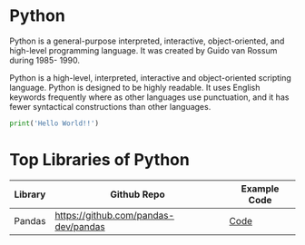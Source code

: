 # Python
Python is a general-purpose interpreted, interactive, object-oriented, and high-level programming language. It was created by Guido van Rossum during 1985- 1990.  

Python is a high-level, interpreted, interactive and object-oriented scripting language. Python is designed to be highly readable. It uses English keywords frequently where as other languages use punctuation, and it has fewer syntactical constructions than other languages.

```python
print('Hello World!!')
```

# Top Libraries of Python

| Library         | Github Repo     | Example Code |
|-----------------|-----------------|--------------|
| Pandas          | https://github.com/pandas-dev/pandas |  [Code](./Pandas) |
